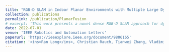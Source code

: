 ```yaml
---
title: "RGB-D SLAM in Indoor Planar Environments with Multiple Large Dynamic Objects"
collection: publications
permalink: /publication/PlanarFusion
# excerpt: 'This work presents a novel dense RGB-D SLAM approach for dynamic planar environments that enables simultaneous multi-object tracking, camera localisation and background reconstruction. Previous dynamic SLAM methods either rely on semantic segmentation to directly detect dynamic objects; or assume that dynamic objects occupy a smaller proportion of the camera view than the static background and can, therefore, be removed as outliers. With the aid of camera motion prior, our approach enables dense SLAM when the camera view is largely occluded by multiple dynamic objects. The dynamic planar objects are separated by their different rigid motions and tracked independently. The remaining dynamic non-planar areas are removed as outliers and not mapped into the background. The evaluation demonstrates that our approach outperforms the state-of-the-art methods in terms of localisation, mapping, dynamic segmentation and object tracking. We also demonstrate its robustness to large drift in the camera motion prior.'
date: 2022-07-01
venue: 'IEEE Robotics and Automation Letters'
paperurl: 'https://ieeexplore.ieee.org/document/9806165'
citation: '<ins>Ran Long</ins>, Christian Rauch, Tianwei Zhang, Vladimir Ivan, Tin Lun Lam and Sethu Vijayakumar, "RGB-D SLAM in Indoor Planar Environments With Multiple Large Dynamic Objects," in IEEE Robotics and Automation Letters, vol. 7, no. 3, pp. 8209-8216, July 2022, doi: 10.1109/LRA.2022.3186091.'
---
```


